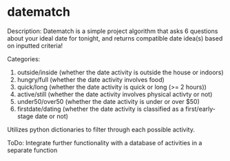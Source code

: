 # datematch

Description: Datematch is a simple project algorithm that asks 6 questions about your ideal date for tonight, and returns compatible date idea(s) based on inputted criteria! 

Categories:
1. outside/inside (whether the date activity is outside the house or indoors)
2. hungry/full (whether the date activity involves food)
3. quick/long (whether the date activity is quick or long (>= 2 hours))
4. active/still (whether the date activity involves physical activty or not)
5. under50/over50 (whether the date activity is under or over $50)
6. firstdate/dating (whether the date activity is classified as a first/early-stage date or not)

Utilizes python dictionaries to filter through each possible activity.

ToDo: Integrate further functionality with a database of activities in a separate function